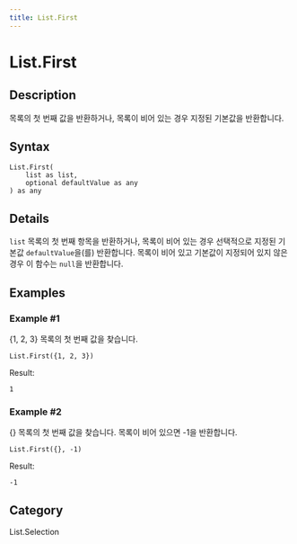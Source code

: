 ```yaml
---
title: List.First
---
```


# List.First


## Description

목록의 첫 번째 값을 반환하거나, 목록이 비어 있는 경우 지정된 기본값을 반환합니다.


## Syntax

```powerquery
List.First(
    list as list,
    optional defaultValue as any
) as any
```


## Details

<code>list</code> 목록의 첫 번째 항목을 반환하거나, 목록이 비어 있는 경우 선택적으로 지정된 기본값 <code>defaultValue</code>을(를) 반환합니다.    목록이 비어 있고 기본값이 지정되어 있지 않은 경우 이 함수는 <code>null</code>을 반환합니다.


## Examples

### Example #1 
\{1, 2, 3} 목록의 첫 번째 값을 찾습니다.
```powerquery
List.First({1, 2, 3})
```

Result: 
```powerquery
1
```


### Example #2 
\{} 목록의 첫 번째 값을 찾습니다. 목록이 비어 있으면 -1을 반환합니다.
```powerquery
List.First({}, -1)
```

Result: 
```powerquery
-1
```




## Category
List.Selection
